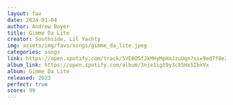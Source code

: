 ```yaml
---
layout: fav
date: 2024-01-04
author: Andrew Boyer
title: Gimme Da Lite
creator: Southside, Lil Yachty
img: assets/img/favs/songs/gimme_da_lite.jpeg
categories: songs
link: https://open.spotify.com/track/5VE6OSfJkMHyMpHaJzuUqn?si=9ed7f0e286924ab0
album_link: https://open.spotify.com/album/3nje1igt9y3c85Hx5IbxVx
album: Gimme Da Lite
released: 2023
perfect: true
score: 99
---
```

